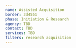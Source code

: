 ```yaml
---
name: Assisted Acquisition
border: 3d4551
phase: Initiation & Research
agency: TBD
contact: TBD
services: TBD
filters: research acquisition
---
```

